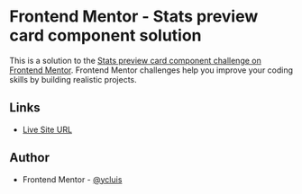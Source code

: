 # Frontend Mentor - Stats preview card component solution

This is a solution to the [Stats preview card component challenge on Frontend Mentor](https://www.frontendmentor.io/challenges/stats-preview-card-component-8JqbgoU62). Frontend Mentor challenges help you improve your coding skills by building realistic projects.

## Links

- [Live Site URL](https://ycluis.github.io/ui-components/stats-preview-card-component/)

## Author

- Frontend Mentor - [@ycluis](https://www.frontendmentor.io/profile/ycluis)
